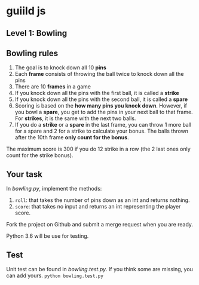 # guiild js
## Level 1: Bowling
## Bowling rules
1) The goal is to knock down all 10 **pins**
2) Each **frame** consists of throwing the ball twice to knock down all the pins
3) There are 10 **frames** in a game
4) If you knock down all the pins with the first ball, it is called a **strike**
5) If you knock down all the pins with the second ball, it is called a **spare**
6) Scoring is based on the **how many pins you knock down**. However, if you bowl a **spare**, you get to add the pins in your next ball to that frame. For **strikes**, it is the same with the next two balls.
7) If you do a **strike** or a **spare** in the last frame, you can throw 1 more ball for a spare and 2 for a strike to calculate your bonus. The balls thrown after the 10th frame **only count for the bonus**.

The maximum score is 300 if you do 12 strike in a row (the 2 last ones only count for the strike bonus).
## Your task
In *bowling.py*, implement the methods:
1) `roll`: that takes the number of pins down as an int and returns nothing.
2) `score`: that takes no input and returns an int representing the player score.

Fork the project on Github and submit a merge request when you are ready.

Python 3.6 will be use for testing.

## Test
Unit test can be found in *bowling.test.py*. If you think some are missing, you can add yours.
`python bowling.test.py`